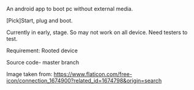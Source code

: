 An android app to boot pc without external media.

[Pick]Start, plug and boot.

Currently in early, stage. So may not work on all device. Need testers to test.

Requirement: Rooted device


Source code-  master branch

Image taken from: https://www.flaticon.com/free-icon/connection_1674900?related_id=1674798&origin=search





